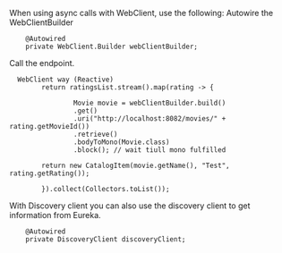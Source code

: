 When using async calls with WebClient, use the following:
Autowire the WebClientBuilder
```$xslt
    @Autowired
    private WebClient.Builder webClientBuilder;
```


Call the endpoint.
```$xslt
  WebClient way (Reactive)
        return ratingsList.stream().map(rating -> {

                Movie movie = webClientBuilder.build()
                .get()
                .uri("http://localhost:8082/movies/" + rating.getMovieId())
                .retrieve()
                .bodyToMono(Movie.class)
                .block(); // wait tiull mono fulfilled

        return new CatalogItem(movie.getName(), "Test", rating.getRating());

        }).collect(Collectors.toList());
```

With Discovery client you can also use the discovery client to get information from Eureka.
```$xslt
    @Autowired
    private DiscoveryClient discoveryClient;
```